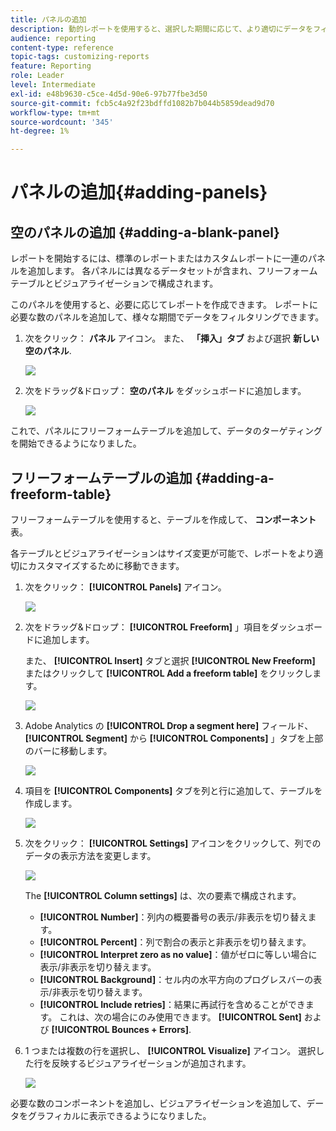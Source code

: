 ```yaml
---
title: パネルの追加
description: 動的レポートを使用すると、選択した期間に応じて、より適切にデータをフィルタリングするためのパネルを追加できます。
audience: reporting
content-type: reference
topic-tags: customizing-reports
feature: Reporting
role: Leader
level: Intermediate
exl-id: e48b9630-c5ce-4d5d-90e6-97b77fbe3d50
source-git-commit: fcb5c4a92f23bdffd1082b7b044b5859dead9d70
workflow-type: tm+mt
source-wordcount: '345'
ht-degree: 1%

---
```


# パネルの追加{#adding-panels}

## 空のパネルの追加 {#adding-a-blank-panel}

レポートを開始するには、標準のレポートまたはカスタムレポートに一連のパネルを追加します。 各パネルには異なるデータセットが含まれ、フリーフォームテーブルとビジュアライゼーションで構成されます。

このパネルを使用すると、必要に応じてレポートを作成できます。 レポートに必要な数のパネルを追加して、様々な期間でデータをフィルタリングできます。

1. 次をクリック： **パネル** アイコン。 また、 **「挿入」タブ** および選択 **新しい空のパネル**.

   ![](assets/dynamic_report_panel_1.png)

1. 次をドラッグ&amp;ドロップ： **空のパネル** をダッシュボードに追加します。

   ![](assets/dynamic_report_panel.png)

これで、パネルにフリーフォームテーブルを追加して、データのターゲティングを開始できるようになりました。

## フリーフォームテーブルの追加 {#adding-a-freeform-table}

フリーフォームテーブルを使用すると、テーブルを作成して、 **コンポーネント** 表。

各テーブルとビジュアライゼーションはサイズ変更が可能で、レポートをより適切にカスタマイズするために移動できます。

1. 次をクリック： **[!UICONTROL Panels]** アイコン。

   ![](assets/dynamic_report_panel_1.png)

1. 次をドラッグ&amp;ドロップ： **[!UICONTROL Freeform]** 」項目をダッシュボードに追加します。

   また、 **[!UICONTROL Insert]** タブと選択 **[!UICONTROL New Freeform]** またはクリックして **[!UICONTROL Add a freeform table]** をクリックします。

   ![](assets/dynamic_report_panel_2.png)

1. Adobe Analytics の **[!UICONTROL Drop a segment here]** フィールド、 **[!UICONTROL Segment]** から **[!UICONTROL Components]** 」タブを上部のバーに移動します。

   ![](assets/dynamic_report_panel_3.png)

1. 項目を **[!UICONTROL Components]** タブを列と行に追加して、テーブルを作成します。

   ![](assets/dynamic_report_freeform_3.png)

1. 次をクリック： **[!UICONTROL Settings]** アイコンをクリックして、列でのデータの表示方法を変更します。

   ![](assets/dynamic_report_freeform_4.png)

   The **[!UICONTROL Column settings]** は、次の要素で構成されます。

   * **[!UICONTROL Number]**：列内の概要番号の表示/非表示を切り替えます。
   * **[!UICONTROL Percent]**：列で割合の表示と非表示を切り替えます。
   * **[!UICONTROL Interpret zero as no value]**：値がゼロに等しい場合に表示/非表示を切り替えます。
   * **[!UICONTROL Background]**：セル内の水平方向のプログレスバーの表示/非表示を切り替えます。
   * **[!UICONTROL Include retries]**：結果に再試行を含めることができます。 これは、次の場合にのみ使用できます。 **[!UICONTROL Sent]** および **[!UICONTROL Bounces + Errors]**.

1. 1 つまたは複数の行を選択し、 **[!UICONTROL Visualize]** アイコン。 選択した行を反映するビジュアライゼーションが追加されます。

   ![](assets/dynamic_report_freeform_5.png)

必要な数のコンポーネントを追加し、ビジュアライゼーションを追加して、データをグラフィカルに表示できるようになりました。
